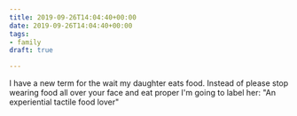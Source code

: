 ```yaml
---
title: 2019-09-26T14:04:40+00:00
date: 2019-09-26T14:04:40+00:00
tags:
- family
draft: true

---
```

I have a new term for the wait my daughter eats food. Instead of please stop wearing food all over your face and eat proper I'm going to label her: "An experiential tactile food lover"